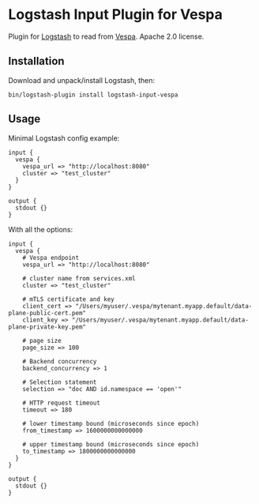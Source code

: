 # Logstash Input Plugin for Vespa

Plugin for [Logstash](https://github.com/elastic/logstash) to read from [Vespa](https://vespa.ai). Apache 2.0 license.

## Installation

Download and unpack/install Logstash, then:
```
bin/logstash-plugin install logstash-input-vespa
```

## Usage

Minimal Logstash config example:
```
input {
  vespa {
    vespa_url => "http://localhost:8080"
    cluster => "test_cluster"
  }
}

output {
  stdout {}
}
```

With all the options:
```
input {
  vespa {
    # Vespa endpoint
    vespa_url => "http://localhost:8080"
    
    # cluster name from services.xml
    cluster => "test_cluster"

    # mTLS certificate and key
    client_cert => "/Users/myuser/.vespa/mytenant.myapp.default/data-plane-public-cert.pem"
    client_key => "/Users/myuser/.vespa/mytenant.myapp.default/data-plane-private-key.pem"

    # page size
    page_size => 100

    # Backend concurrency
    backend_concurrency => 1

    # Selection statement
    selection => "doc AND id.namespace == 'open'"

    # HTTP request timeout
    timeout => 180

    # lower timestamp bound (microseconds since epoch)
    from_timestamp => 1600000000000000

    # upper timestamp bound (microseconds since epoch)
    to_timestamp => 1800000000000000
  }
}

output {
  stdout {}
}
```